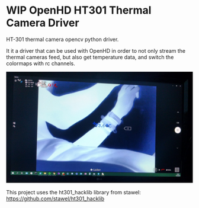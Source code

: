 # WIP OpenHD HT301 Thermal Camera Driver
HT-301 thermal camera opencv python driver.

It it a driver that can be used with OpenHD in order to not only stream the thermal cameras feed,
but also get temperature data, and switch the colormaps with rc channels.

![OpenHD Stream](stream.jpg)

This project uses the ht301_hacklib library from stawel: https://github.com/stawel/ht301_hacklib
